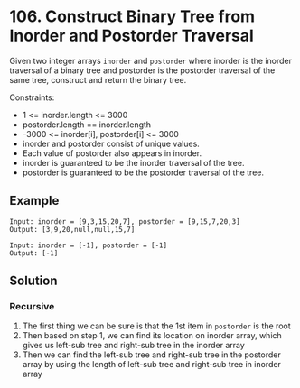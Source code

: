 # 106. Construct Binary Tree from Inorder and Postorder Traversal

Given two integer arrays `inorder` and `postorder` where inorder is the inorder traversal of a binary tree 
and postorder is the postorder traversal of the same tree, construct and return the binary tree.

Constraints:
* 1 <= inorder.length <= 3000
* postorder.length == inorder.length
* -3000 <= inorder[i], postorder[i] <= 3000
* inorder and postorder consist of unique values.
* Each value of postorder also appears in inorder.
* inorder is guaranteed to be the inorder traversal of the tree.
* postorder is guaranteed to be the postorder traversal of the tree.

## Example
```
Input: inorder = [9,3,15,20,7], postorder = [9,15,7,20,3]
Output: [3,9,20,null,null,15,7]
```

```
Input: inorder = [-1], postorder = [-1]
Output: [-1]
```

## Solution

### Recursive

1. The first thing we can be sure is that the 1st item in `postorder` is the root
2. Then based on step 1, we can find its location on inorder array, which gives us left-sub tree and right-sub tree in the inorder array 
3. Then we can find the left-sub tree and right-sub tree in the postorder array by using the length of left-sub tree and right-sub tree in inorder array






